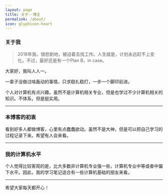```yaml
---
layout: page
title: 关于--博主
permalink: /about/
icon: glyphicon-heart
---
```


### 关于我

> 2018年我，很悲剧地，被迫着去找工作。人生就是，计划永远赶不上变化。不过，最好还是有一个Plan B，in case。

大家好，我叫人人一。

一辈子没做过啥轰动的事情，只求稳扎稳打，一步一个脚印前进。

个人对计算机有点兴趣，虽然不是计算机相关专业，但是也学过不少计算机相关的知识。不体系，但是挺实用。

---


### 本博客的初衷  

看到好多人都做博客，心里有点蠢蠢欲动。虽然不是大神，但是可以把自己学习的过程记录下来。希望有人会来看。

---

### 我的计算机水平

个人觉得比较客观的是，比大多数非计算机专业强一些，计算机专业中等或者中偏下水平。因此，我的学习笔记适合有一些计算机基础的朋友来看。 

---
希望大家每天都开心！
